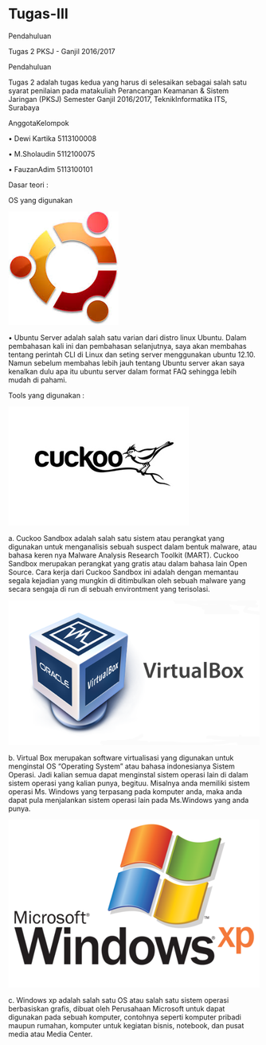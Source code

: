# Tugas-III

Pendahuluan 


Tugas 2 PKSJ - Ganjil 2016/2017

Pendahuluan

Tugas 2 adalah tugas kedua yang harus di selesaikan sebagai salah satu syarat penilaian pada matakuliah Perancangan Keamanan & Sistem Jaringan (PKSJ) Semester Ganjil 2016/2017, TeknikInformatika ITS, Surabaya

AnggotaKelompok

• Dewi Kartika 5113100008

• M.Sholaudin 5112100075

• FauzanAdim 5113100101

Dasar teori :

OS yang digunakan

![alt tag](https://github.com/PKSJTeam/Tugas-II/blob/master/Tools/ubuntu1.jpg)

• Ubuntu Server adalah salah satu varian dari distro linux Ubuntu. Dalam pembahasan kali ini dan pembahasan selanjutnya, saya akan membahas tentang perintah CLI di Linux dan seting server menggunakan ubuntu 12.10. Namun sebelum membahas lebih jauh tentang Ubuntu server akan saya kenalkan dulu apa itu ubuntu server dalam format FAQ sehingga lebih mudah di pahami.

Tools yang digunakan :

![alt tag](https://github.com/PKSJTeam/Tugas-III/blob/master/Picture/cuckoo-logo.jpg)

a. Cuckoo Sandbox adalah salah satu sistem atau perangkat yang digunakan untuk menganalisis sebuah suspect dalam bentuk malware, atau bahasa keren nya Malware Analysis Research Toolkit (MART). Cuckoo Sandbox merupakan perangkat yang gratis atau dalam bahasa lain Open Source. Cara kerja dari Cuckoo Sandbox ini adalah dengan memantau segala kejadian yang mungkin di ditimbulkan oleh sebuah malware yang secara sengaja di run di sebuah environtment yang terisolasi.

![alt tag](https://github.com/PKSJTeam/Tugas-III/blob/master/Picture/virtualbox.png)

b. Virtual Box merupakan software virtualisasi yang digunakan untuk menginstal OS “Operating System” atau bahasa indonesianya Sistem Operasi. Jadi kalian semua dapat menginstal sistem operasi lain di dalam sistem operasi yang kalian punya, begituu. Misalnya anda memiliki sistem operasi Ms. Windows yang terpasang pada komputer anda, maka anda dapat pula menjalankan sistem operasi lain pada Ms.Windows yang anda punya.

![alt tag](https://github.com/PKSJTeam/Tugas-III/blob/master/Picture/windows_xp-100154667-large.png)

c. Windows xp adalah salah satu OS atau salah satu sistem operasi berbasiskan grafis, dibuat oleh Perusahaan Microsoft untuk dapat digunakan pada sebuah komputer, contohnya seperti komputer pribadi maupun rumahan, komputer untuk kegiatan bisnis, notebook, dan pusat media atau Media Center.

